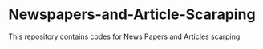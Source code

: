 # Newspapers-and-Article-Scaraping
This repository contains codes for News Papers and Articles scarping 
